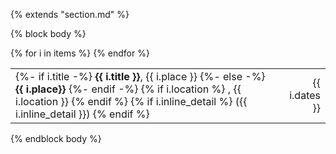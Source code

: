 {% extends "section.md" %}

{% block body %}
<table class="table table-hover">
{% for i in items %}
<tr>
  <td>
<p markdown="1" style='margin: 0'>
{%- if i.title -%}
<strong>{{ i.title }}</strong>, {{ i.place }}
{%- else -%}
<strong>{{ i.place}}</strong>
{%- endif -%}
{% if i.location %}
, {{ i.location }}
{% endif %}
{% if i.inline_detail %}
 ({{ i.inline_detail }})
{% endif %}
</p>
  </td>
  <td class='col-md-2' style='text-align:right;'>{{ i.dates }}</td>
</tr>
{% endfor %}
</table>
{% endblock body %}
